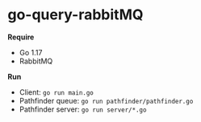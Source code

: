 # go-query-rabbitMQ

**Require**
* Go 1.17
* RabbitMQ

**Run**
* Client: `go run main.go`
* Pathfinder queue: `go run pathfinder/pathfinder.go`
* Pathfinder server: `go run server/*.go`